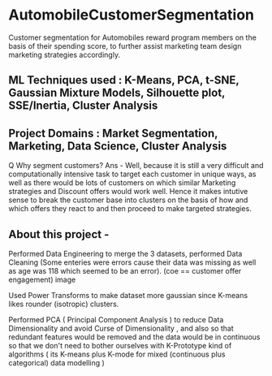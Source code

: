 # AutomobileCustomerSegmentation

Customer segmentation for Automobiles reward program members on the basis of their spending score, to further assist marketing team design marketing strategies accordingly.

## ML Techniques used : K-Means, PCA, t-SNE, Gaussian Mixture Models, Silhouette plot, SSE/Inertia, Cluster Analysis
## Project Domains : Market Segmentation, Marketing, Data Science, Cluster Analysis

Q Why segment customers? 
Ans - Well, because it is still a very difficult and computationally intensive task to target each customer in unique ways, as well as there would be lots of customers on which similar Marketing strategies and Discount offers would work well. Hence it makes intutive sense to break the customer base into clusters on the basis of how and which offers they react to and then proceed to make targeted strategies.

## About this project -
Performed Data Engineering to merge the 3 datasets, performed Data Cleaning (Some enteries were errors cause their data was missing as well as age was 118 which seemed to be an error). (coe == customer offer engagement) image

Used Power Transforms to make dataset more gaussian since K-means likes rounder (isotropic) clusters.

Performed PCA ( Principal Component Analysis ) to reduce Data Dimensionality and avoid Curse of Dimensionality , and also so that redundant features would be removed and the data would be in continuous so that we don't need to bother ourselves with K-Prototype kind of algorithms ( its K-means plus K-mode for mixed (continuous plus categorical) data modelling )
